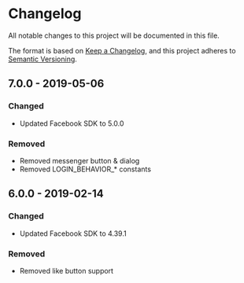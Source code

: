 # Changelog

All notable changes to this project will be documented in this file.

The format is based on [Keep a Changelog](https://keepachangelog.com/en/1.0.0/),
and this project adheres to [Semantic Versioning](https://semver.org/spec/v2.0.0.html).

## 7.0.0 - 2019-05-06

### Changed

- Updated Facebook SDK to 5.0.0

### Removed

- Removed messenger button & dialog
- Removed LOGIN_BEHAVIOR_* constants

## 6.0.0 - 2019-02-14

### Changed

- Updated Facebook SDK to 4.39.1

### Removed

- Removed like button support
